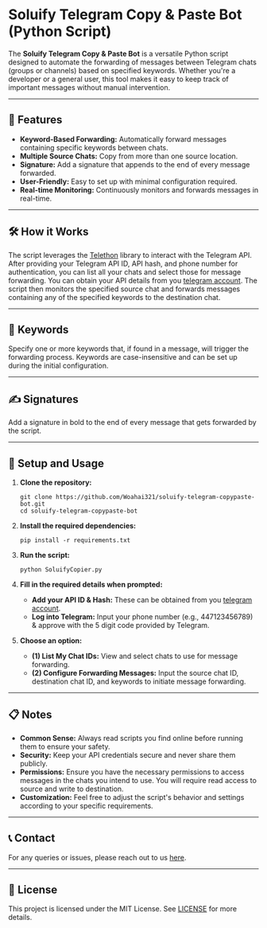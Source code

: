# Soluify Telegram Copy & Paste Bot (Python Script)

The **Soluify Telegram Copy & Paste Bot** is a versatile Python script designed to automate the forwarding of messages between Telegram chats (groups or channels) based on specified keywords. Whether you're a developer or a general user, this tool makes it easy to keep track of important messages without manual intervention.

---

## 🌟 Features

- **Keyword-Based Forwarding:** Automatically forward messages containing specific keywords between chats.
- **Multiple Source Chats:** Copy from more than one source location.
- **Signature:** Add a signature that appends to the end of every message forwarded.
- **User-Friendly:** Easy to set up with minimal configuration required.
- **Real-time Monitoring:** Continuously monitors and forwards messages in real-time.

---

## 🛠️ How it Works

The script leverages the [Telethon](https://github.com/LonamiWebs/Telethon) library to interact with the Telegram API. After providing your Telegram API ID, API hash, and phone number for authentication, you can list all your chats and select those for message forwarding. You can obtain your API details from you [telegram account](https://my.telegram.org/apps). The script then monitors the specified source chat and forwards messages containing any of the specified keywords to the destination chat.

---

## 🔑 Keywords

Specify one or more keywords that, if found in a message, will trigger the forwarding process. Keywords are case-insensitive and can be set up during the initial configuration.

---

## ✍️ Signatures

Add a signature in bold to the end of every message that gets forwarded by the script.

---

## 🚀 Setup and Usage

1. **Clone the repository:**

    ```
    git clone https://github.com/Woahai321/soluify-telegram-copypaste-bot.git
    cd soluify-telegram-copypaste-bot
    ```

2. **Install the required dependencies:**

    ```
    pip install -r requirements.txt
    ```

3. **Run the script:**

    ```
    python SoluifyCopier.py
    ```

4. **Fill in the required details when prompted:**
    - **Add your API ID & Hash:** These can be obtained from you [telegram account](https://my.telegram.org/apps).
    - **Log into Telegram:** Input your phone number (e.g., 447123456789) & approve with the 5 digit code provided by Telegram.

5. **Choose an option:**
    - **(1) List My Chat IDs:** View and select chats to use for message forwarding.
    - **(2) Configure Forwarding Messages:** Input the source chat ID, destination chat ID, and keywords to initiate message forwarding.

---

## 📋 Notes

- **Common Sense:** Always read scripts you find online before running them to ensure your safety.
- **Security:** Keep your API credentials secure and never share them publicly.
- **Permissions:** Ensure you have the necessary permissions to access messages in the chats you intend to use. You will require read access to source and write to destination.
- **Customization:** Feel free to adjust the script's behavior and settings according to your specific requirements.

---

## 📞 Contact

For any queries or issues, please reach out to us [here](https://soluify.com/contact/).

---

## 📄 License

This project is licensed under the MIT License. See [LICENSE](https://opensource.org/license/mit) for more details.

